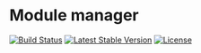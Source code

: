 
# Module manager

[![Build Status](https://travis-ci.org/2dojo/module_manager.svg?branch=master)](https://travis-ci.org/2dojo/module_manager)
[![Latest Stable Version](https://poser.pugx.org/2dojo/module_manager/v/stable)](https://packagist.org/packages/2dojo/module_manager)
[![License](https://poser.pugx.org/2dojo/module_manager/license)](https://packagist.org/packages/2dojo/module_manager)

